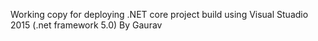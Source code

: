 Working copy for deploying .NET core project build using Visual Stuadio 2015 (.net framework 5.0)
By Gaurav
